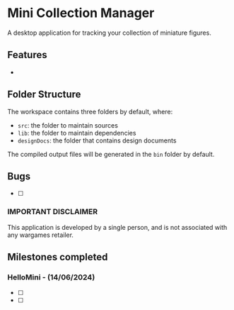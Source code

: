 # Mini Collection Manager
A desktop application for tracking your collection of miniature figures.

## Features 
- 

## Folder Structure
The workspace contains three folders by default, where:

- `src`: the folder to maintain sources
- `lib`: the folder to maintain dependencies
- `designDocs`: the folder that contains design documents

The compiled output files will be generated in the `bin` folder by default.

## Bugs
- [ ]


### IMPORTANT DISCLAIMER
This application is developed by a single person, and is not associated with any wargames retailer. 


## Milestones completed
### HelloMini - (14/06/2024)
- [ ]  
- [ ]  
